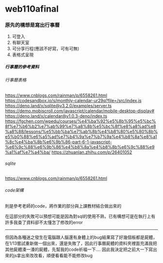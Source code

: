 # web110afinal


### 原先的構想是寫出行事曆
1. 可登入
2. 有聊天室
3. 可分享行程(應該不好寫，可有可無)
4. 表格式呈現
##### 行事曆的參考資料
###### 行事曆表格
https://www.cnblogs.com/rainman/p/6558261.html
https://codesandbox.io/s/monthly-calendar-ur29q?file=/src/index.js
https://deno.land/x/sqlite@v3.2.0/examples/server.ts
https://demo.mobiscroll.com/javascript/calendar/mobile-desktop-display#
https://deno.land/x/calendar@v1.0.3-deno/index.ts
https://fgchen.com/wpedu/courses/%e4%ba%92%e5%8b%95%e5%bc%8f%e7%b6%b2%e7%ab%99%e7%a8%8b%e5%bc%8f%e8%a8%ad%e8%a8%88/lessons/%e5%bb%ba%e7%ab%8b%e4%b8%80%e5%80%8b%e5%b0%88%e6%a5%ad%e7%b4%9a%e7%b7%9a%e4%b8%8a%e8%a1%8c%e4%ba%8b%e6%9b%86-part-6-1-javascript-%e6%9c%88%e6%9b%86%e4%b8%8a%e4%b8%8b%e6%9c%88%e9%a1%af%e7%a4%ba/
https://zhuanlan.zhihu.com/p/26401052
###### sqlite
https://www.cnblogs.com/rainman/p/6558261.html
###### code架構
則是參考老師的code，將作業的部分與上課教材結合做出來的

在這部分的失敗可以預想可能是因為對sql的使用不熟，已有構想可是在執行上有許多我查了資料卻不太懂怎了修改的error

----

但因為各種迷之發生在電腦跟人腦還有身體上的bug結果寫了好幾個板都是屍體，在1/13嘗試重新做一個出來，還是失敗了，因此行事曆屍體的資料夾裡面充滿我把其他屍體湊一湊的屍體，先幫我的code祈福一下....
因此我決定把之前大一下寫出來的js拿出來改改看，順便看看能不能修改bug
